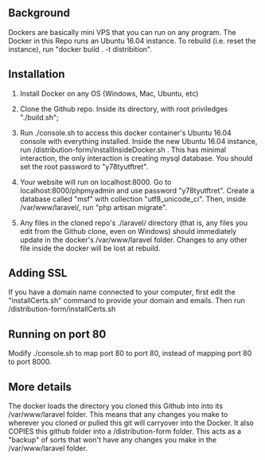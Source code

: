 ## Background
Dockers are basically mini VPS that you can run on any program. The Docker in this Repo runs an Ubuntu 16.04 instance. To rebuild (i.e. reset the instance), run "docker build . -t distribition".

## Installation
1. Install Docker on any OS (Windows, Mac, Ubuntu, etc)

2. Clone the Github repo. Inside its directory, with root priviledges "./build.sh";

3. Run ./console.sh to access this docker container's Ubuntu 16.04 console with everything installed. Inside the new Ubuntu 16.04 instance, run /distribution-form/installInsideDocker.sh . This has minimal interaction, the only interaction is creating mysql database. You should set the root password to "y78tyutftret". 

4. Your website will run on localhost:8000. Go to localhost:8000/phpmyadmin and use password "y78tyutftret". Create a database called "msf" with collection "utf8_unicode_ci". Then, inside /var/www/laravel/, run "php artisan migrate".

5. Any files in the cloned repo's ./laravel/ directory (that is, any files you edit from the Github clone, even on Windows) should immediately update in the docker's /var/www/laravel folder. Changes to any other file inside the docker will be lost at rebuild. 


## Adding SSL 

If you have a domain name connected to your computer, first edit the "installCerts.sh" command to provide your domain and emails. Then run /distribution-form/installCerts.sh

## Running on port 80
Modify ./console.sh to map port 80 to port 80, instead of mapping port 80 to port 8000. 

## More details

The docker loads the directory you cloned this Github into into its /var/www/laravel folder. This means that any changes you make to wherever you cloned or pulled this git will carryover into the Docker. It also COPIES this github folder into a /distribution-form folder. This acts as a "backup" of sorts that won't have any changes you make in the /var/www/laravel folder. 

